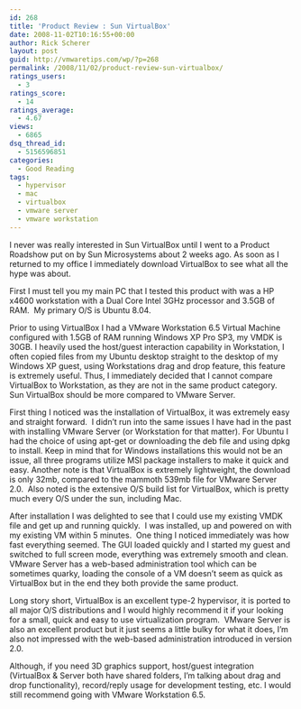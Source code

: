 ```yaml
---
id: 268
title: 'Product Review : Sun VirtualBox'
date: 2008-11-02T10:16:55+00:00
author: Rick Scherer
layout: post
guid: http://vmwaretips.com/wp/?p=268
permalink: /2008/11/02/product-review-sun-virtualbox/
ratings_users:
  - 3
ratings_score:
  - 14
ratings_average:
  - 4.67
views:
  - 6865
dsq_thread_id:
  - 5156596851
categories:
  - Good Reading
tags:
  - hypervisor
  - mac
  - virtualbox
  - vmware server
  - vmware workstation
---
```

I never was really interested in Sun VirtualBox until I went to a Product Roadshow put on by Sun Microsystems about 2 weeks ago. As soon as I returned to my office I immediately download VirtualBox to see what all the hype was about.

<!--more-->

First I must tell you my main PC that I tested this product with was a HP x4600 workstation with a Dual Core Intel 3GHz processor and 3.5GB of RAM.  My primary O/S is Ubuntu 8.04.

Prior to using VirtualBox I had a VMware Workstation 6.5 Virtual Machine configured with 1.5GB of RAM running Windows XP Pro SP3, my VMDK is 30GB. I heavily used the host/guest interaction capability in Workstation, I often copied files from my Ubuntu desktop straight to the desktop of my Windows XP guest, using Workstations drag and drop feature, this feature is extremely useful. Thus, I immediately decided that I cannot compare VirtualBox to Workstation, as they are not in the same product category. Sun VirtualBox should be more compared to VMware Server.

First thing I noticed was the installation of VirtualBox, it was extremely easy and straight forward.  I didn&#8217;t run into the same issues I have had in the past with installing VMware Server (or Workstation for that matter). For Ubuntu I had the choice of using apt-get or downloading the deb file and using dpkg to install. Keep in mind that for Windows installations this would not be an issue, all three programs utilize MSI package installers to make it quick and easy. Another note is that VirtualBox is extremely lightweight, the download is only 32mb, compared to the mammoth 539mb file for VMware Server 2.0.  Also noted is the extensive O/S build list for VirtualBox, which is pretty much every O/S under the sun, including Mac.

After installation I was delighted to see that I could use my existing VMDK file and get up and running quickly.  I was installed, up and powered on with my existing VM within 5 minutes.  One thing I noticed immediately was how fast everything seemed. The GUI loaded quickly and I started my guest and switched to full screen mode, everything was extremely smooth and clean.  VMware Server has a web-based administration tool which can be sometimes quarky, loading the console of a VM doesn&#8217;t seem as quick as VirtualBox but in the end they both provide the same product.

Long story short, VirtualBox is an excellent type-2 hypervisor, it is ported to all major O/S distributions and I would highly recommend it if your looking for a small, quick and easy to use virtualization program.  VMware Server is also an excellent product but it just seems a little bulky for what it does, I&#8217;m also not impressed with the web-based administration introduced in version 2.0.

Although, if you need 3D graphics support, host/guest integration (VirtualBox & Server both have shared folders, I&#8217;m talking about drag and drop functionality), record/reply usage for development testing, etc. I would still recommend going with VMware Workstation 6.5.